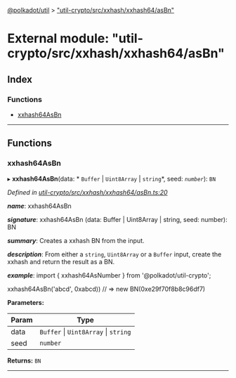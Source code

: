 [@polkadot/util](../README.md) > ["util-crypto/src/xxhash/xxhash64/asBn"](../modules/_util_crypto_src_xxhash_xxhash64_asbn_.md)

# External module: "util-crypto/src/xxhash/xxhash64/asBn"

## Index

### Functions

* [xxhash64AsBn](_util_crypto_src_xxhash_xxhash64_asbn_.md#xxhash64asbn)

---

## Functions

<a id="xxhash64asbn"></a>

###  xxhash64AsBn

▸ **xxhash64AsBn**(data: * `Buffer` &#124; `Uint8Array` &#124; `string`*, seed: *`number`*): `BN`

*Defined in [util-crypto/src/xxhash/xxhash64/asBn.ts:20](https://github.com/polkadot-js/util/blob/7550b44/packages/util-crypto/src/xxhash/xxhash64/asBn.ts#L20)*

*__name__*: xxhash64AsBn

*__signature__*: xxhash64AsBn (data: Buffer | Uint8Array | string, seed: number): BN

*__summary__*: Creates a xxhash BN from the input.

*__description__*: From either a `string`, `Uint8Array` or a `Buffer` input, create the xxhash and return the result as a BN.

*__example__*: import { xxhash64AsNumber } from '@polkadot/util-crypto';

xxhash64AsBn('abcd', 0xabcd)) // => new BN(0xe29f70f8b8c96df7)

**Parameters:**

| Param | Type |
| ------ | ------ |
| data |  `Buffer` &#124; `Uint8Array` &#124; `string`|
| seed | `number` |

**Returns:** `BN`

___

